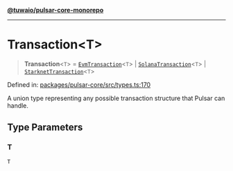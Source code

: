 [**@tuwaio/pulsar-core-monorepo**](../../../README.md)

***

# Transaction\<T\>

> **Transaction**\<`T`\> = [`EvmTransaction`](EvmTransaction.md)\<`T`\> \| [`SolanaTransaction`](SolanaTransaction.md)\<`T`\> \| [`StarknetTransaction`](StarknetTransaction.md)\<`T`\>

Defined in: [packages/pulsar-core/src/types.ts:170](https://github.com/TuwaIO/pulsar-core/blob/ec5ee833ca939943dee97a8e5938dc68d269fd66/packages/pulsar-core/src/types.ts#L170)

A union type representing any possible transaction structure that Pulsar can handle.

## Type Parameters

### T

`T`
